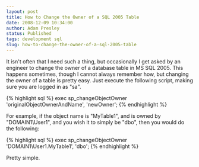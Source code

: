 ```yaml
---
layout: post
title: How to Change the Owner of a SQL 2005 Table
date: 2008-12-09 10:34:00
author: Adam Presley
status: Published
tags: development sql
slug: how-to-change-the-owner-of-a-sql-2005-table
---
```


It isn't often that I need such a thing, but occasionally I get asked by
an engineer to change the owner of a database table in MS SQL 2005. This
happens sometimes, though I cannot always remember how, but changing the
owner of a table is pretty easy. Just execute the following script,
making sure you are logged in as "sa".  

{% highlight sql %}
exec sp_changeObjectOwner 'originalObjectOwnerAndName', 'newOwner';
{% endhighlight %}

For example, if the object name is "MyTable1", and is owned by
"DOMAIN1\User1", and you wish it to simply be "dbo", then you would do
the following:  

{% highlight sql %} 
exec sp_changeObjectOwner 'DOMAIN1\User1.MyTable1', 'dbo';
{% endhighlight %}

Pretty simple.
